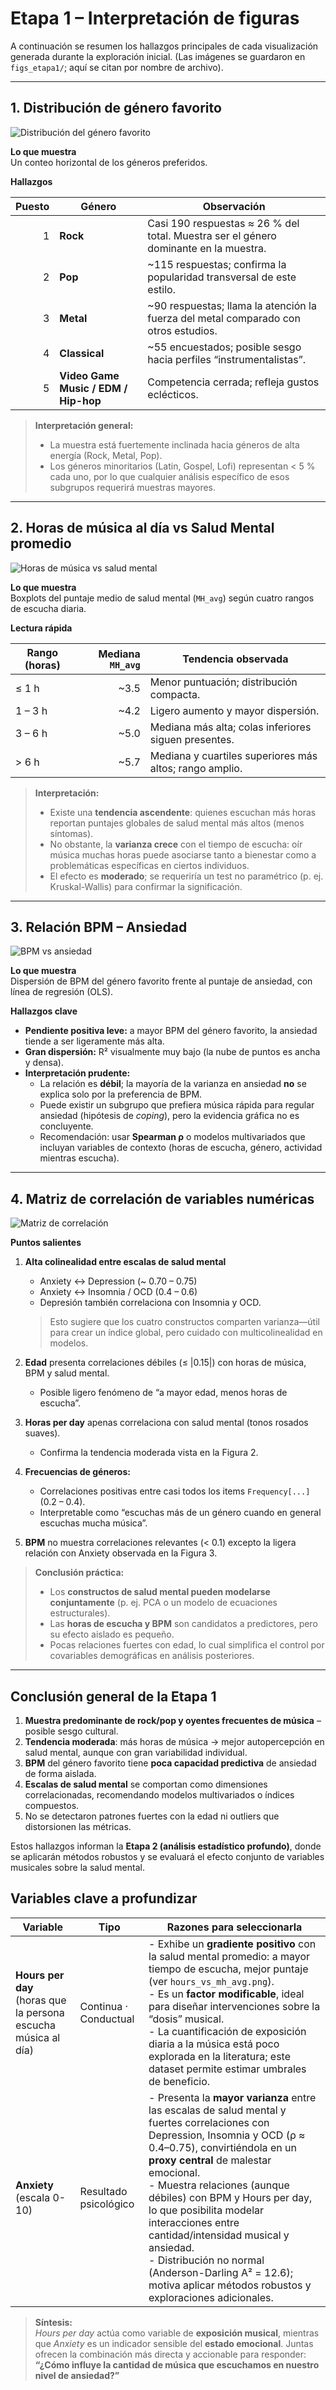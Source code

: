 # Etapa 1 – Interpretación de figuras

A continuación se resumen los hallazgos principales de cada visualización generada durante la exploración inicial. (Las imágenes se guardaron en `figs_etapa1/`; aquí se citan por nombre de archivo).

---

## 1. Distribución de género favorito  
![Distribución del género favorito](figs_etapa1/fav_genre_dist.png)

**Lo que muestra**  
Un conteo horizontal de los géneros preferidos.  

**Hallazgos**  

| Puesto | Género | Observación |
|-------:|--------|-------------|
| 1 | **Rock** | Casi 190 respuestas ≈ 26 % del total. Muestra ser el género dominante en la muestra. |
| 2 | **Pop** | ~115 respuestas; confirma la popularidad transversal de este estilo. |
| 3 | **Metal** | ~90 respuestas; llama la atención la fuerza del metal comparado con otros estudios. |
| 4 | **Classical** | ~55 encuestados; posible sesgo hacia perfiles “instrumentalistas”. |
| 5 | **Video Game Music / EDM / Hip-hop** | Competencia cerrada; refleja gustos eclécticos. |

> **Interpretación general:**  
> - La muestra está fuertemente inclinada hacia géneros de alta energía (Rock, Metal, Pop).  
> - Los géneros minoritarios (Latin, Gospel, Lofi) representan < 5 % cada uno, por lo que cualquier análisis específico de esos subgrupos requerirá muestras mayores.

---

## 2. Horas de música al día vs Salud Mental promedio  
![Horas de música vs salud mental](figs_etapa1/hours_vs_mh_avg.png)

**Lo que muestra**  
Boxplots del puntaje medio de salud mental (`MH_avg`) según cuatro rangos de escucha diaria.

**Lectura rápida**

| Rango (horas) | Mediana `MH_avg` | Tendencia observada |
|---------------|-----------------:|---------------------|
| ≤ 1 h | ~3.5 | Menor puntuación; distribución compacta. |
| 1 – 3 h | ~4.2 | Ligero aumento y mayor dispersión. |
| 3 – 6 h | ~5.0 | Mediana más alta; colas inferiores siguen presentes. |
| > 6 h | ~5.7 | Mediana y cuartiles superiores más altos; rango amplio. |

> **Interpretación:**  
> - Existe una **tendencia ascendente**: quienes escuchan más horas reportan puntajes globales de salud mental más altos (menos síntomas).  
> - No obstante, la **varianza crece** con el tiempo de escucha: oír música muchas horas puede asociarse tanto a bienestar como a problemáticas específicas en ciertos individuos.  
> - El efecto es **moderado**; se requeriría un test no paramétrico (p. ej. Kruskal-Wallis) para confirmar la significación.

---

## 3. Relación BPM – Ansiedad  
![BPM vs ansiedad](figs_etapa1/bpm_vs_anxiety.png)

**Lo que muestra**  
Dispersión de BPM del género favorito frente al puntaje de ansiedad, con línea de regresión (OLS).

**Hallazgos clave**

* **Pendiente positiva leve:** a mayor BPM del género favorito, la ansiedad tiende a ser ligeramente más alta.  
* **Gran dispersión:** R² visualmente muy bajo (la nube de puntos es ancha y densa).  
* **Interpretación prudente:**  
  - La relación es **débil**; la mayoría de la varianza en ansiedad **no** se explica solo por la preferencia de BPM.  
  - Puede existir un subgrupo que prefiera música rápida para regular ansiedad (hipótesis de *coping*), pero la evidencia gráfica no es concluyente.  
  - Recomendación: usar **Spearman ρ** o modelos multivariados que incluyan variables de contexto (horas de escucha, género, actividad mientras escucha).

---

## 4. Matriz de correlación de variables numéricas  
![Matriz de correlación](figs_etapa1/corr_matrix.png)

**Puntos salientes**

1. **Alta colinealidad entre escalas de salud mental**  
   * Anxiety ↔ Depression (~ 0.70 – 0.75)  
   * Anxiety ↔ Insomnia / OCD (0.4 – 0.6)  
   * Depresión también correlaciona con Insomnia y OCD.  
   > Esto sugiere que los cuatro constructos comparten varianza—útil para crear un índice global, pero cuidado con multicolinealidad en modelos.

2. **Edad** presenta correlaciones débiles (≤ |0.15|) con horas de música, BPM y salud mental.  
   * Posible ligero fenómeno de “a mayor edad, menos horas de escucha”.

3. **Horas per day** apenas correlaciona con salud mental (tonos rosados suaves).  
   * Confirma la tendencia moderada vista en la Figura 2.  

4. **Frecuencias de géneros:**  
   * Correlaciones positivas entre casi todos los items `Frequency[...]` (0.2 – 0.4).  
   * Interpretable como “escuchas más de un género cuando en general escuchas mucha música”.

5. **BPM** no muestra correlaciones relevantes (< 0.1) excepto la ligera relación con Anxiety observada en la Figura 3.

> **Conclusión práctica:**  
> - Los **constructos de salud mental pueden modelarse conjuntamente** (p. ej. PCA o un modelo de ecuaciones estructurales).  
> - Las **horas de escucha y BPM** son candidatos a predictores, pero su efecto aislado es pequeño.  
> - Pocas relaciones fuertes con edad, lo cual simplifica el control por covariables demográficas en análisis posteriores.

---

## Conclusión general de la Etapa 1

1. **Muestra predominante de rock/pop y oyentes frecuentes de música** – posible sesgo cultural.  
2. **Tendencia moderada**: más horas de música → mejor autopercepción en salud mental, aunque con gran variabilidad individual.  
3. **BPM** del género favorito tiene **poca capacidad predictiva** de ansiedad de forma aislada.  
4. **Escalas de salud mental** se comportan como dimensiones correlacionadas, recomendando modelos multivariados o índices compuestos.  
5. No se detectaron patrones fuertes con la edad ni outliers que distorsionen las métricas.

Estos hallazgos informan la **Etapa 2 (análisis estadístico profundo)**, donde se aplicarán métodos robustos y se evaluará el efecto conjunto de variables musicales sobre la salud mental.


## Variables clave a profundizar

| Variable | Tipo | Razones para seleccionarla |
|----------|------|----------------------------|
| **Hours per day**<br>(horas que la persona escucha música al día) | Continua · Conductual | - Exhibe un **gradiente positivo** con la salud mental promedio: a mayor tiempo de escucha, mejor puntaje (ver `hours_vs_mh_avg.png`).<br>- Es un **factor modificable**, ideal para diseñar intervenciones sobre la “dosis” musical.<br>- La cuantificación de exposición diaria a la música está poco explorada en la literatura; este dataset permite estimar umbrales de beneficio. |
| **Anxiety**<br>(escala 0-10) | Resultado psicológico | - Presenta la **mayor varianza** entre las escalas de salud mental y fuertes correlaciones con Depression, Insomnia y OCD (ρ ≈ 0.4–0.75), convirtiéndola en un **proxy central** de malestar emocional.<br>- Muestra relaciones (aunque débiles) con BPM y Hours per day, lo que posibilita modelar interacciones entre cantidad/intensidad musical y ansiedad.<br>- Distribución no normal (Anderson-Darling A² = 12.6); motiva aplicar métodos robustos y exploraciones adicionales. |

> **Síntesis:**  
> *Hours per day* actúa como variable de **exposición musical**, mientras que *Anxiety* es un indicador sensible del **estado emocional**. Juntas ofrecen la combinación más directa y accionable para responder:  
> **“¿Cómo influye la cantidad de música que escuchamos en nuestro nivel de ansiedad?”**
